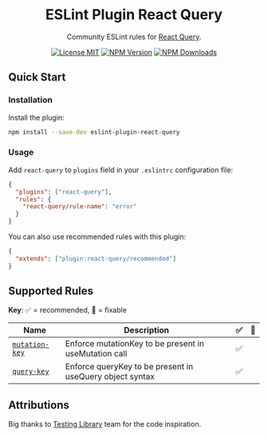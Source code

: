 <h1 align="center">ESLint Plugin React Query</h1>

<p align="center">Community ESLint rules for <a href="https://react-query.tanstack.com/">React Query</a>.</p>

<p align="center">
    <a href="https://github.com/KubaJastrz/eslint-plugin-react-query/blob/master/LICENSE"><img src="https://img.shields.io/badge/license-MIT-success?style=flat" alt="License MIT" /></a>
    <a href="https://www.npmjs.com/package/eslint-plugin-react-query"><img src="https://img.shields.io/npm/v/eslint-plugin-react-query.svg?style=flat" alt="NPM Version" /></a>
    <a href="https://www.npmjs.com/package/eslint-plugin-react-query"><img src="https://img.shields.io/npm/dm/eslint-plugin-react-query.svg?style=flat" alt="NPM Downloads" /></a>
</p>

## Quick Start

### Installation

Install the plugin:

```bash
npm install --save-dev eslint-plugin-react-query
```

### Usage

Add `react-query` to `plugins` field in your `.eslintrc` configuration file:

```json
{
  "plugins": ["react-query"],
  "rules": {
    "react-query/rule-name": "error"
  }
}
```

You can also use recommended rules with this plugin:

```json
{
  "extends": ["plugin:react-query/recommended"]
}
```

## Supported Rules

**Key**: ✅ = recommended, 🔧 = fixable

| Name                                         | Description                                              | ✅  | 🔧  |
| -------------------------------------------- | -------------------------------------------------------- | --- | --- |
| [`mutation-key`](docs/rules/mutation-key.md) | Enforce mutationKey to be present in useMutation call    | ✅  |     |
| [`query-key`](docs/rules/query-key.md)       | Enforce queryKey to be present in useQuery object syntax | ✅  |     |

## Attributions

Big thanks to [Testing Library](https://github.com/testing-library/eslint-plugin-testing-library/) team for the code inspiration.
